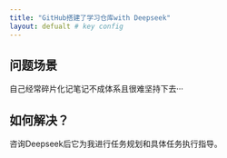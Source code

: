 ```yaml
---
title: "GitHub搭建了学习仓库with Deepseek"
layout: defualt # key config 
---
```


## 问题场景
自己经常碎片化记笔记不成体系且很难坚持下去···

## 如何解决？
咨询Deepseek后它为我进行任务规划和具体任务执行指导。


